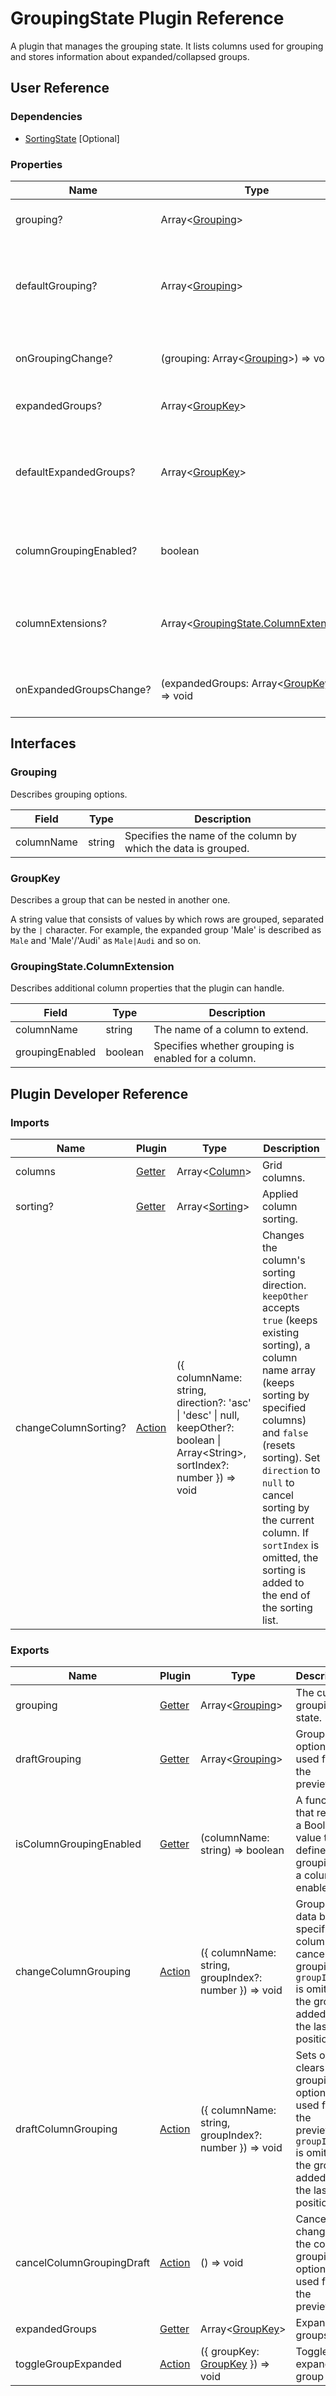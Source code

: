 # GroupingState Plugin Reference

A plugin that manages the grouping state. It lists columns used for grouping and stores information about expanded/collapsed groups.

## User Reference

### Dependencies

- [SortingState](sorting-state.md) [Optional]

### Properties

Name | Type | Default | Description
-----|------|---------|------------
grouping? | Array&lt;[Grouping](#grouping)&gt; | | Specifies columns to group by.
defaultGrouping? | Array&lt;[Grouping](#grouping)&gt; | [] | Specifies initial grouping options in the uncontrolled mode.
onGroupingChange? | (grouping: Array&lt;[Grouping](#grouping)&gt;) => void | | Handles grouping option changes.
expandedGroups? | Array&lt;[GroupKey](#group-key)&gt; | | Specifies expanded groups.
defaultExpandedGroups? | Array&lt;[GroupKey](#group-key)&gt; | [] | Specifies initially expanded groups in the uncontrolled mode.
columnGroupingEnabled? | boolean | true | Specifies whether grouping is enabled for all columns.
columnExtensions? | Array&lt;[GroupingState.ColumnExtension](#groupingstatecolumnextension)&gt; | | Additional column properties that the plugin can handle.
onExpandedGroupsChange? | (expandedGroups: Array&lt;[GroupKey](#group-key)&gt;) => void | | Handles expanded group changes.

## Interfaces

### Grouping

Describes grouping options.

Field | Type | Description
------|------|------------
columnName | string | Specifies the name of the column by which the data is grouped.

### GroupKey

Describes a group that can be nested in another one.

A string value that consists of values by which rows are grouped, separated by the `|` character. For example, the expanded group 'Male' is described as `Male` and 'Male'/'Audi' as `Male|Audi` and so on.

### GroupingState.ColumnExtension

Describes additional column properties that the plugin can handle.

Field | Type | Description
------|------|------------
columnName | string | The name of a column to extend.
groupingEnabled | boolean | Specifies whether grouping is enabled for a column.

## Plugin Developer Reference

### Imports

Name | Plugin | Type | Description
-----|--------|------|------------
columns | [Getter](../../../dx-react-core/docs/reference/getter.md) | Array&lt;[Column](grid.md#column)&gt; | Grid columns.
sorting? | [Getter](../../../dx-react-core/docs/reference/getter.md) | Array&lt;[Sorting](sorting-state.md#sorting)&gt; | Applied column sorting.
changeColumnSorting? | [Action](../../../dx-react-core/docs/reference/action.md) | ({ columnName: string, direction?: 'asc' &#124; 'desc' &#124; null, keepOther?: boolean &#124; Array&lt;String&gt;, sortIndex?: number }) => void | Changes the column's sorting direction. `keepOther` accepts `true` (keeps existing sorting), a column name array (keeps sorting by specified columns) and `false` (resets sorting). Set `direction` to `null` to cancel sorting by the current column. If `sortIndex` is omitted, the sorting is added to the end of the sorting list.

### Exports

Name | Plugin | Type | Description
-----|--------|------|------------
grouping | [Getter](../../../dx-react-core/docs/reference/getter.md) | Array&lt;[Grouping](#grouping)&gt; | The current grouping state.
draftGrouping | [Getter](../../../dx-react-core/docs/reference/getter.md) | Array&lt;[Grouping](#grouping)&gt; | Grouping options used for the preview.
isColumnGroupingEnabled | [Getter](../../../dx-react-core/docs/reference/getter.md) | (columnName: string) => boolean | A function that returns a Boolean value that defines if grouping by a column is enabled.
changeColumnGrouping | [Action](../../../dx-react-core/docs/reference/action.md) | ({ columnName: string, groupIndex?: number }) => void | Groups data by a specified column or cancels grouping. If `groupIndex` is omitted, the group is added to the last position.
draftColumnGrouping | [Action](../../../dx-react-core/docs/reference/action.md) | ({ columnName: string, groupIndex?: number }) => void | Sets or clears grouping options used for the preview. If `groupIndex` is omitted, the group is added to the last position.
cancelColumnGroupingDraft | [Action](../../../dx-react-core/docs/reference/action.md) | () => void | Cancels changes to the column grouping options used for the preview.
expandedGroups | [Getter](../../../dx-react-core/docs/reference/getter.md) | Array&lt;[GroupKey](#group-key)&gt; | Expanded groups.
toggleGroupExpanded | [Action](../../../dx-react-core/docs/reference/action.md) | ({ groupKey: [GroupKey](#group-key) }) => void | Toggles the expanded group state.
